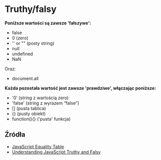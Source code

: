 # Truthy/falsy

**Poniższe wartości są zawsze 'fałszywe':**

* false
* 0 (zero)
* '' or "" (posty string)
* null
* undefined
* NaN

Oraz:

* document.all

**Każda pozostała wartość jest zawsze 'prawdziwe', włączając poniższe:**

* '0' (string z wartością zero)
* 'false' (string z wyrazem “false”)
* [] (pusta tablica)
* {} (pusty obiekt)
* function(){} ('pusta' funkcja)

## Źródła

* [JavaScript Equality Table](https://dorey.github.io/JavaScript-Equality-Table/)
* [Understanding JavaScript Truthy and Falsy](https://stackoverflow.com/questions/35642809/understanding-javascript-truthy-and-falsy)
